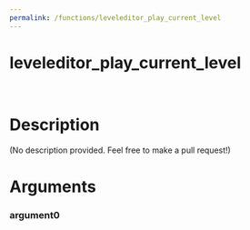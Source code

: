 ```yaml
---
permalink: /functions/leveleditor_play_current_level
---
```

# leveleditor_play_current_level  
&nbsp;  
# Description  
(No description provided. Feel free to make a pull request!) 
&nbsp;  
# Arguments
### argument0

&nbsp;    


